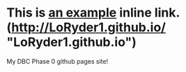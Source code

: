 This is [an example](http://example.com/ "Title") inline link.
(http://LoRyder1.github.io/ "LoRyder1.github.io")
==================

My DBC Phase 0 github pages site!
